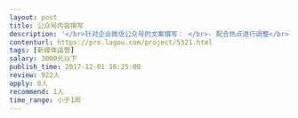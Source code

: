 ```yaml
---                
layout: post       
title: 公众号内容撰写           
description: '</br>针对企业微信公众号的文案撰写： </br>- 配合热点进行调整</br>- 以企业的成功案例为核心 进行内容创作 用生动有趣的风格将卖点植入于文案中 </br>- 每周一篇 （素材由我们提供）</br>'     
contenturl: https://pro.lagou.com/project/5321.html      
tags: [新媒体运营]            
salary: 3000元以下          
publish_time: 2017-12-01 16:25:00         
review: 922人                   
apply: 0人                   
recommend: 1人                   
time_range: 小于1周              
---                 
```


